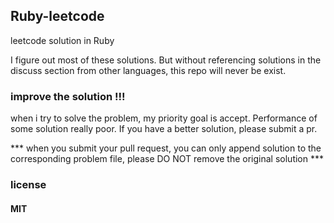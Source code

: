 ## Ruby-leetcode

leetcode solution in Ruby

I figure out most of these solutions. But without referencing solutions in the discuss section from other languages, this repo will never be exist.

### improve the solution !!!

when i try to solve the problem, my priority goal is accept. Performance of some solution really poor. If you have a better solution, please submit a pr.

*** when you submit your pull request, you can only append solution to the corresponding problem file, please DO NOT remove the original solution ***

### license

#### MIT

